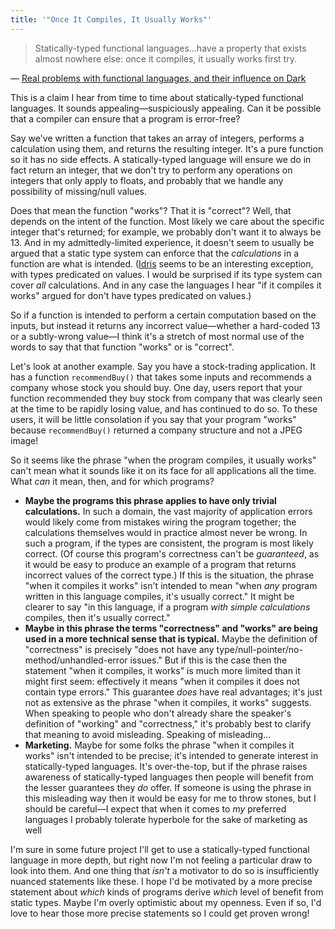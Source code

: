```yaml
---
title: '"Once It Compiles, It Usually Works"'
---
```


> Statically-typed functional languages…have a property that exists almost nowhere else: once it compiles, it usually works first try.

— [Real problems with functional languages, and their influence on Dark](https://medium.com/darklang/real-problems-with-functional-languages-efe668c5264a?__s=pxqoavsrvatr67fsqxnn)

This is a claim I hear from time to time about statically-typed functional languages. It sounds appealing—suspiciously appealing. Can it be possible that a compiler can ensure that a program is error-free?

Say we've written a function that takes an array of integers, performs a calculation using them, and returns the resulting integer. It's a pure function so it has no side effects. A statically-typed language will ensure we do in fact return an integer, that we don't try to perform any operations on integers that only apply to floats, and probably that we handle any possibility of missing/null values.

Does that mean the function "works"? That it is "correct"? Well, that depends on the intent of the function. Most likely we care about the specific integer that's returned; for example, we probably don't want it to always be 13. And in my admittedly-limited experience, it doesn't seem to usually be argued that a static type system can enforce that the *calculations* in a function are what is intended. ([Idris](https://www.idris-lang.org/) seems to be an interesting exception, with types predicated on values. I would be surprised if its type system can cover *all* calculations. And in any case the languages I hear "if it compiles it works" argued for don't have types predicated on values.)

So if a function is intended to perform a certain computation based on the inputs, but instead it returns any incorrect value—whether a hard-coded 13 or a subtly-wrong value—I think it's a stretch of most normal use of the words to say that that function "works" or is "correct".

Let's look at another example. Say you have a stock-trading application. It has a function `recommendBuy()` that takes some inputs and recommends a company whose stock you should buy. One day, users report that your function recommended they buy stock from company that was clearly seen at the time to be rapidly losing value, and has continued to do so. To these users, it will be little consolation if you say that your program "works" because `recommendBuy()` returned a company structure and not a JPEG image!

So it seems like the phrase "when the program compiles, it usually works" can't mean what it sounds like it on its face for all applications all the time. What *can* it mean, then, and for which programs?

* **Maybe the programs this phrase applies to have only trivial calculations.** In such a domain, the vast majority of application errors would likely come from mistakes wiring the program together; the calculations themselves would in practice almost never be wrong. In such a program, if the types are consistent, the program is most likely correct. (Of course this program's correctness can't be *guaranteed*, as it would be easy to produce an example of a program that returns incorrect values of the correct type.) If this is the situation, the phrase "when it compiles it works" isn't intended to mean "when *any* program written in this language compiles, it's usually correct." It might be clearer to say "in this language, if a program *with simple calculations* compiles, then it's usually correct."
* **Maybe in this phrase the terms "correctness" and "works" are being used in a more technical sense that is typical.** Maybe the definition of "correctness" is precisely "does not have any type/null-pointer/no-method/unhandled-error issues." But if this is the case then the statement "when it compiles, it works" is much more limited than it might first seem: effectively it means "when it compiles it does not contain type errors." This guarantee *does* have real advantages; it's just not as extensive as the phrase "when it compiles, it works" suggests. When speaking to people who don't already share the speaker's definition of "working" and "correctness," it's probably best to clarify that meaning to avoid misleading. Speaking of misleading…
* **Marketing.** Maybe for some folks the phrase "when it compiles it works" isn't intended to be precise; it's intended to generate interest in statically-typed languages. It's over-the-top, but if the phrase raises awareness of statically-typed languages then people will benefit from the lesser guarantees they *do* offer. If someone is using the phrase in this misleading way then it would be easy for me to throw stones, but I should be careful—I expect that when it comes to *my* preferred languages I probably tolerate hyperbole for the sake of marketing as well

I'm sure in some future project I'll get to use a statically-typed functional language in more depth, but right now I'm not feeling a particular draw to look into them. And one thing that *isn't* a motivator to do so is insufficiently nuanced statements like these. I hope I'd be motivated by a more precise statement about *which* kinds of programs derive *which* level of benefit from static types. Maybe I'm overly optimistic about my openness. Even if so, I'd love to hear those more precise statements so I could get proven wrong!
